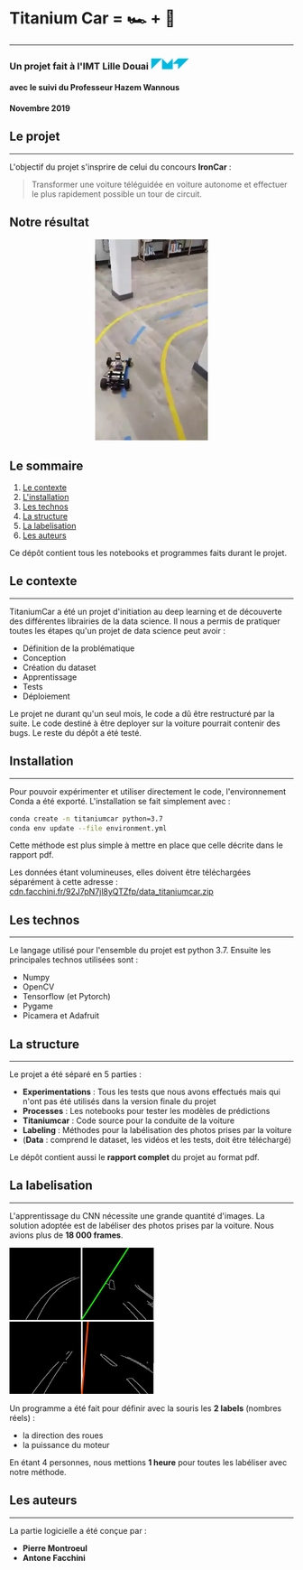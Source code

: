 # Titanium Car = 🏎️ + 🤖
---
### Un projet fait à l'IMT Lille Douai ![Logo IMT](statics/imtld_logo.png)
#### avec le suivi du Professeur Hazem Wannous
#### Novembre 2019

## Le projet
---

L'objectif du projet s'insprire de celui du concours **IronCar** :

> Transformer une voiture téléguidée en voiture autonome et effectuer le plus rapidement possible un tour de circuit.

## Notre résultat
<div align="center">
    <img src="statics/demo.webp" alt="La demo" width="200"/>
</div>

## Le sommaire
1. [Le contexte](#le-contexte)
2. [L'installation](#installation)
3. [Les technos](#les-technos)
4. [La structure](#la-structure)
4. [La labelisation](#la-labelisation)
4. [Les auteurs](#les-auteurs)

Ce dépôt contient tous les notebooks et programmes faits durant le projet.

## Le contexte
---

TitaniumCar a été un projet d'initiation au deep learning et de découverte des différentes librairies de la data science. Il nous a permis de pratiquer toutes les étapes qu'un projet de data science peut avoir : 
 * Définition de la problématique
 * Conception
 * Création du dataset
 * Apprentissage
 * Tests
 * Déploiement


Le projet ne durant qu'un seul mois, le code a dû être restructuré par la suite. Le code destiné à être deployer sur la voiture pourrait contenir des bugs. Le reste du dépôt a été testé.


## Installation
---
Pour pouvoir expérimenter et utiliser directement le code, l'environnement Conda a été exporté. L'installation se fait simplement avec :

```bash
conda create -n titaniumcar python=3.7
conda env update --file environment.yml
```

Cette méthode est plus simple à mettre en place que celle décrite dans le rapport pdf.

Les données étant volumineuses, elles doivent être téléchargées séparément à cette adresse : 
[cdn.facchini.fr/92J7pN7jl8yQTZfp/data_titaniumcar.zip](https://cdn.facchini.fr/92J7pN7jl8yQTZfp/data_titaniumcar.zip)

## Les technos
---
Le langage utilisé pour l'ensemble du projet est python 3.7. Ensuite les principales technos utilisées sont :
 * Numpy
 * OpenCV
 * Tensorflow (et Pytorch)
 * Pygame
 * Picamera et Adafruit

## La structure
---
Le projet a été séparé en 5 parties :

 * **Experimentations** : Tous les tests que nous avons effectués mais qui n'ont pas été utilisés dans la version finale du projet
 * **Processes** : Les notebooks pour tester les modèles de prédictions
 * **Titaniumcar** : Code source pour la conduite de la voiture 
 * **Labeling** : Méthodes pour la labélisation des photos prises par la voiture
 * (**Data** : comprend le dataset, les vidéos et les tests, doit être téléchargé)
 
Le dépôt contient aussi le **rapport complet** du projet au format pdf.

## La labelisation
---
L'apprentissage du CNN nécessite une grande quantité d'images. La solution adoptée est de labéliser des photos prises par la voiture. Nous avions plus de **18 000 frames**.

![1er exemple du programme de labélisation](statics/labeling_slow.png)![2nd exemple du programme de labélisation](statics/labeling_fast.png)

Un programme a été fait pour définir avec la souris les **2 labels** (nombres réels)  :
 * la direction des roues
 * la puissance du moteur

En étant 4 personnes, nous mettions **1 heure** pour toutes les labéliser avec notre méthode.

## Les auteurs
---
La partie logicielle a été conçue par :

* **Pierre Montroeul**
* **Antone Facchini**